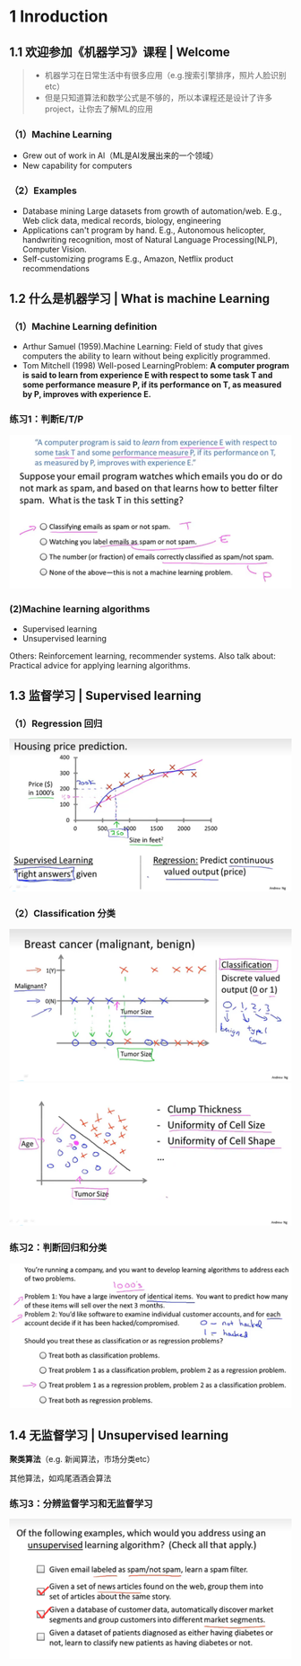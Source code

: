 # 1 Inroduction

## 1.1 欢迎参加《机器学习》课程  | Welcome

> - 机器学习在日常生活中有很多应用（e.g.搜索引擎排序，照片人脸识别etc）
> - 但是只知道算法和数学公式是不够的，所以本课程还是设计了许多project，让你去了解ML的应用
>

### （1）Machine Learning

- Grew out of work in Al（ML是AI发展出来的一个领域）
- New capability for computers

### （2）Examples

- Database mining
Large datasets from growth of automation/web.
E.g., Web click data, medical records, biology, engineering
- Applications can't program by hand.
  E.g., Autonomous helicopter, handwriting recognition, most of Natural Language Processing(NLP), Computer Vision.
- Self-customizing programs
  E.g., Amazon, Netflix product recommendations

## 1.2 什么是机器学习 | What is machine Learning

### （1）Machine Learning definition

- Arthur Samuel (1959).Machine Learning: Field of study that gives computers the ability to learn without being explicitly programmed.
- Tom Mitchell (1998) Well-posed LearningProblem: **A computer program is said to learn from experience E with respect to some task T and some performance measure P, if its performance on T, as measured by P, improves with experience E.**

### 练习1：判断E/T/P

<img src="1-1.png" alt="1-1" style="zoom:50%;" />

### (2)Machine learning algorithms

- Supervised learning
- Unsupervised learning

Others: Reinforcement learning, recommender systems.
Also talk about: Practical advice for applying learning algorithms.

## 1.3 监督学习 | Supervised learning

### （1）Regression 回归

<img src="1-2.png" alt="1-2" style="zoom: 50%;" />

### （2）Classification 分类

<img src="1-3.png" alt="1-3" style="zoom:50%;" />

<img src="1-4.png" alt="1-4" style="zoom:50%;" />

### 练习2：判断回归和分类

<img src="1-5.png" alt="1-5" style="zoom:50%;" />

## 1.4 无监督学习 | Unsupervised learning

**聚类算法**（e.g. 新闻算法，市场分类etc）

其他算法，如鸡尾酒酒会算法

### 练习3：分辨监督学习和无监督学习

<img src="1-6.png" alt="1-6" style="zoom:50%;" />

